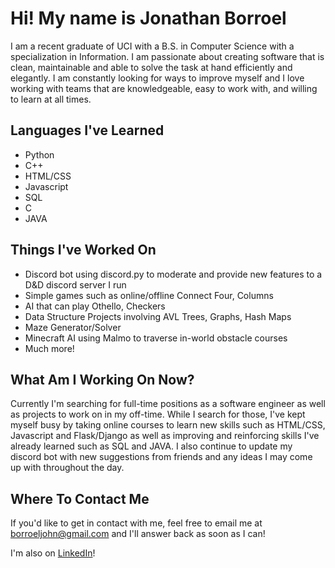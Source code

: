 <h1> Hi! My name is Jonathan Borroel </h1>

I am a recent graduate of UCI with a B.S. in Computer Science with a specialization in Information. I am passionate about creating software that is clean, maintainable and able to solve the task at hand efficiently and elegantly. I am constantly looking for ways to improve myself and I love working with teams that are knowledgeable, easy to work with, and willing to learn at all times.

<h2>Languages I've Learned</h2>
<ul>
  <li>Python</li>
  <li>C++</li>
  <li>HTML/CSS</li>
  <li>Javascript</li>
  <li>SQL</li>
  <li>C</li>
  <li>JAVA</li>
</ul>

<h2>Things I've Worked On</h2>
<ul>
  <li>Discord bot using discord.py to moderate and provide new features to a D&D discord server I run</li>
  <li>Simple games such as online/offline Connect Four, Columns</li>
  <li>AI that can play Othello, Checkers</li>
  <li>Data Structure Projects involving AVL Trees, Graphs, Hash Maps</li>
  <li>Maze Generator/Solver</li>
  <li>Minecraft AI using Malmo to traverse in-world obstacle courses</li>
  <li>Much more!</li>
</ul>

<h2>What Am I Working On Now?</h2>
Currently I'm searching for full-time positions as a software engineer as well as projects to work on in my off-time. While I search for those, I've kept myself busy by taking online courses to learn new skills such as HTML/CSS, Javascript and Flask/Django as well as improving and reinforcing skills I've already learned such as SQL and JAVA. I also continue to update my discord bot with new suggestions from friends and any ideas I may come up with throughout the day.

<h2>Where To Contact Me</h2>
If you'd like to get in contact with me, feel free to email me at <a href="mailto: borroeljohn@gmail.com">borroeljohn@gmail.com</a> and I'll answer back as soon as I can!

I'm also on <a href="https://www.linkedin.com/in/jonathanborroel/">LinkedIn</a>!
